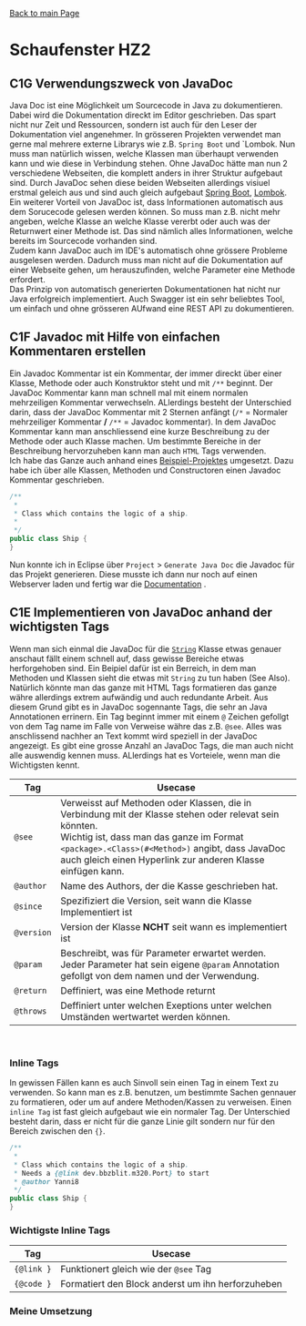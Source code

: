 [Back to main Page](./../../README.md)

# Schaufenster HZ2

## C1G Verwendungszweck von JavaDoc <br/>
Java Doc ist eine Möglichkeit um Sourcecode in Java zu dokumentieren. Dabei wird die Dokumentation direckt im Editor geschrieben. Das spart nicht nur Zeit und Ressourcen, sondern ist auch für den Leser der Dokumentation viel angenehmer. In grösseren Projekten verwendet man gerne mal mehrere externe Librarys wie z.B. `Spring Boot` und `Lombok. Nun muss man natürlich wissen, welche Klassen man überhaupt verwenden kann und wie diese in Verbindung stehen. Ohne JavaDoc hätte man nun 2 verschiedene Webseiten, die komplett anders in ihrer Struktur aufgebaut sind. Durch JavaDoc sehen diese beiden Webseiten allerdings visiuel erstmal geleich aus und sind auch gleich aufgebaut [Spring Boot](https://docs.spring.io/spring-framework/docs/current/javadoc-api/), [Lombok](https://projectlombok.org/api/). <br/>
Ein weiterer Vorteil von JavaDoc ist, dass Informationen automatisch aus dem Sorucecode gelesen werden können. So muss man z.B. nicht mehr angeben, welche Klasse an welche Klasse vererbt oder auch was der Returnwert einer Methode ist. Das sind nämlich alles Informationen, welche bereits im Sourcecode vorhanden sind. <br/>
Zudem kann JavaDoc auch im IDE's automatisch ohne grössere Probleme ausgelesen werden. Dadurch muss man nicht auf die Dokumentation auf einer Webseite gehen, um herauszufinden, welche Parameter eine Methode erfordert. <br/>
Das Prinzip von automatisch generierten Dokumentationen hat nicht nur Java erfolgreich implementiert. Auch Swagger ist ein sehr beliebtes Tool, um einfach und ohne grösseren AUfwand eine REST API zu dokumentieren.

## C1F Javadoc mit Hilfe von einfachen Kommentaren erstellen <br/>
Ein Javadoc Kommentar ist ein Kommentar, der immer direckt über einer Klasse, Methode oder auch Konstruktor steht und mit `/**` beginnt. Der JavaDoc Kommentar kann man schnell mal mit einem normalen mehrzeiligen Kommentar verwechseln. ALlerdings besteht der Unterschied darin, dass der JavaDoc Kommentar mit 2 Sternen anfängt (`/*` = Normaler mehrzeiliger Kommentar **/** `/**` = Javadoc kommentar). In dem JavaDoc Kommentar kann man anschliessend eine kurze Beschreibung zu der Methode oder auch Klasse machen. Um bestimmte Bereiche in der Beschreibung hervorzuheben kann man auch `HTML`  Tags verwenden. <br/>
Ich habe das Ganze auch anhand eines [Beispiel-Projektes](./../07.09.2022/resources/javdoc/dev/bbzbl/m320/package-summary.html) umgesetzt. Dazu habe ich über alle Klassen, Methoden und Constructoren einen Javadoc Kommentar geschrieben.
```java
/**
 * 
 * Class which contains the logic of a ship.
 * 
 */
public class Ship {
}
```
Nun konnte ich in Eclipse über `Project` > `Generate Java Doc` die Javadoc für das Projekt generieren. Diese musste ich dann nur noch auf einen Webserver laden und fertig war die [Documentation](./../07.09.2022/resources/javdoc/dev/bbzbl/m320/package-summary.html) . 
## C1E Implementieren von JavaDoc anhand der wichtigsten Tags
Wenn man sich einmal die JavaDoc für die [`String`](https://docs.oracle.com/javase/7/docs/api/java/lang/String.html) Klasse etwas genauer anschaut fällt einem schnell auf, dass gewisse Bereiche etwas herforgehoben sind. Ein Beipiel dafür ist ein Berreich, in dem man Methoden und Klassen sieht die etwas mit `String` zu tun haben (See Also). Natürlich könnte man das ganze mit HTML Tags formatieren das ganze währe allerdings extrem aufwändig und auch redundante Arbeit. Aus diesem Grund gibt es in JavaDoc sogennante Tags, die sehr an Java Annotationen errinern. Ein Tag beginnt immer mit einem `@` Zeichen gefollgt von dem Tag name im Falle von Verweise währe das z.B. `@see`. Alles was anschlissend nachher an Text kommt wird speziell in der JavaDoc angezeigt. Es gibt eine grosse Anzahl an JavaDoc Tags, die man auch nicht alle auswendig kennen muss. ALlerdings hat es Vorteiele, wenn man die Wichtigsten kennt.


| Tag | Usecase |
|---|---|
| `@see` | Verweisst auf Methoden oder Klassen, die in Verbindung mit der Klasse stehen oder relevat sein könnten. <br/> Wichtig ist, dass man das ganze im Format `<package>.<Class>(#<Method>)` angibt, dass JavaDoc auch gleich einen Hyperlink zur anderen Klasse einfügen kann. |
| `@author` | Name des Authors, der die Kasse geschrieben hat. |
| `@since` | Spezifiziert die Version, seit wann die Klasse Implementiert ist |
| `@version` | Version der Klasse **NCHT** seit wann es implementiert ist |
| `@param` | Beschreibt, was für Parameter erwartet werden. Jeder Parameter hat sein eigene `@param` Annotation gefollgt von dem namen und der Verwendung. |
| `@return` | Deffiniert, was eine Methode returnt |
| `@throws` | Deffiniert unter welchen Exeptions unter welchen Umständen wertwartet werden können. |

<br/>

### Inline Tags
In gewissen Fällen kann es auch Sinvoll sein einen Tag in einem Text zu verwenden. So kann man es z.B. benutzen, um bestimmte Sachen gennauer zu formatieren, oder um auf andere Methoden/Kassen zu verweisen. Einen `inline Tag` ist fast gleich aufgebaut wie ein normaler Tag. Der Unterschied besteht darin, dass er nicht für die ganze Linie gilt sondern nur für den Bereich zwischen den `{}`. 
```java
/**
 * 
 * Class which contains the logic of a ship.
 * Needs a {@link dev.bbzblit.m320.Port} to start
 * @author Yanni8
 */
public class Ship {
}
```
### Wichtigste Inline Tags


| Tag | Usecase |
|---|---|
| `{@link }` | Funktionert gleich wie der `@see` Tag |
| `{@code }` | Formatiert den Block anderst um ihn herforzuheben |

### Meine Umsetzung

